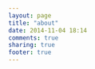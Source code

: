 ```yaml
---
layout: page
title: "about"
date: 2014-11-04 18:14
comments: true
sharing: true
footer: true
---
```


